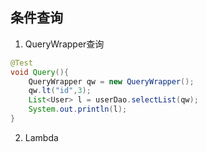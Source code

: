 ## 条件查询
1. QueryWrapper查询
```java
@Test  
void Query(){  
    QueryWrapper qw = new QueryWrapper();  
    qw.lt("id",3);  
    List<User> l = userDao.selectList(qw);  
    System.out.println(l);  
}
```

2. Lambda